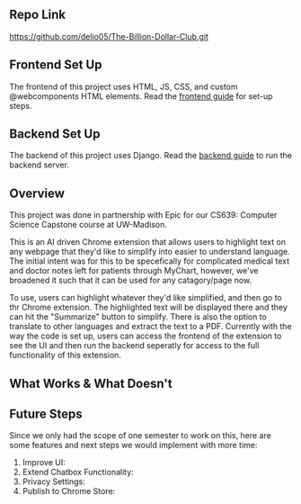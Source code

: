 ## Repo Link

https://github.com/delio05/The-Billion-Dollar-Club.git

## Frontend Set Up

The frontend of this project uses HTML, JS, CSS, and custom @webcomponents HTML elements. Read the [frontend guide](Frontend.md) for set-up steps.

## Backend Set Up

The backend of this project uses Django. Read the [backend guide](./Backend.md) to run the backend server.

## Overview

This project was done in partnership with Epic for our CS639: Computer Science Capstone course at UW-Madison. 

This is an AI driven Chrome extension that allows users to highlight text on any webpage that they'd like to simplify into easier to understand language. 
The initial intent was for this to be specefically for complicated medical text and doctor notes left for patients through MyChart, however, we've broadened it such that it can be used for any catagory/page now. 

To use, users can highlight whatever they'd like simplified, and then go to thr Chrome extension. The highlighted text will be displayed there and they can hit the "Summarize" button to simplify. There is also the option to translate to other languages and extract the text to a PDF. Currently with the way the code is set up, users can access the frontend of the extension to see the UI and then run the backend seperatly for access to the full functionality of this extension. 

## What Works & What Doesn't

<!-- TO DO -->

## Future Steps

Since we only had the scope of one semester to work on this, here are some features and next steps we would implement with more time:
1. Improve UI: 
2. Extend Chatbox Functionality:
3. Privacy Settings:
4. Publish to Chrome Store: 
